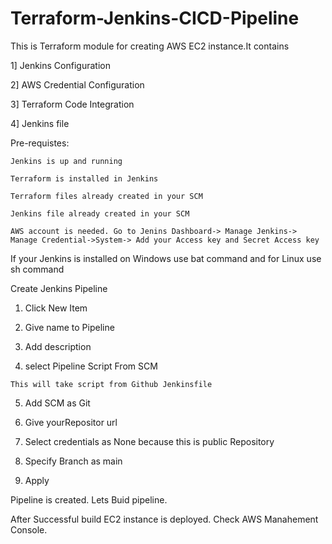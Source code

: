 # Terraform-Jenkins-CICD-Pipeline

This is Terraform module for creating AWS EC2 instance.It contains

 1] Jenkins Configuration
 
 2] AWS Credential Configuration
 
 3] Terraform Code Integration
 
 4] Jenkins file

 Pre-requistes:

    Jenkins is up and running

    Terraform is installed in Jenkins
 
    Terraform files already created in your SCM
 
    Jenkins file already created in your SCM
 
    AWS account is needed. Go to Jenins Dashboard-> Manage Jenkins-> Manage Credential->System-> Add your Access key and Secret Access key


If your Jenkins is installed on Windows use bat command and for Linux use sh command


Create Jenkins Pipeline

   1. Click New Item

   2. Give name to Pipeline 

   3. Add description 

   4. select Pipeline Script From SCM

    This will take script from Github Jenkinsfile
 
   5. Add SCM as Git 

   6. Give yourRepositor url

   7. Select credentials as None because this is public Repository

   8. Specify Branch as main

   9. Apply 
   

Pipeline is created. Lets Buid pipeline.

After Successful build EC2 instance is deployed. Check AWS Manahement Console.




